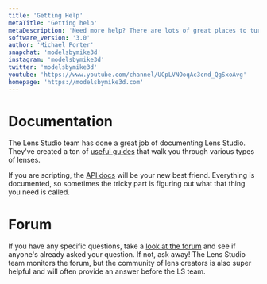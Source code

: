 ```yaml
---
title: 'Getting Help'
metaTitle: 'Getting help'
metaDescription: 'Need more help? There are lots of great places to turn to'
software_version: '3.0'
author: 'Michael Porter'
snapchat: 'modelsbymike3d'
instagram: 'modelsbymike3d'
twitter: 'modelsbymike3d'
youtube: 'https://www.youtube.com/channel/UCpLVNOoqAc3cnd_QgSxoAvg'
homepage: 'https://modelsbymike3d.com'
---
```


# Documentation

The Lens Studio team has done a great job of documenting Lens Studio. They've created a ton of [useful guides](https://lensstudio.snapchat.com/guides/) that walk you through various types of lenses.

If you are scripting, the [API docs](https://lensstudio.snapchat.com/api/) will be your new best friend. Everything is documented, so sometimes the tricky part is figuring out what that thing you need is called.

# Forum

If you have any specific questions, take a [look at the forum](https://support.lensstudio.snapchat.com/hc/en-us/community/topics) and see if anyone's already asked your question. If not, ask away! The Lens Studio team monitors the forum, but the community of lens creators is also super helpful and will often provide an answer before the LS team.